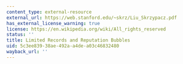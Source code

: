 ```yaml
---
content_type: external-resource
external_url: https://web.stanford.edu/~skrz/Liu_Skrzypacz.pdf
has_external_license_warning: true
license: https://en.wikipedia.org/wiki/All_rights_reserved
status: ''
title: Limited Records and Reputation Bubbles
uid: 5c3ee839-38ae-492a-a4de-a03c46832480
wayback_url: ''
---
```

